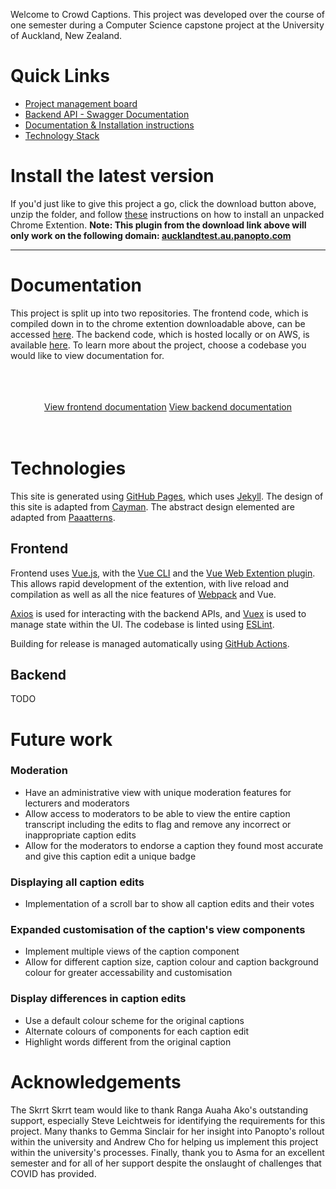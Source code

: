 Welcome to Crowd Captions. This project was developed over the course of one semester during a Computer Science capstone project at the University of Auckland, New Zealand.

# Quick Links
 - [Project management board](https://skrrt-skrrt.notion.site/85524848f7ba48efb8597a03217c0332?v=ef166ebcb83d4e4cadb663dfee409e9a)
 - [Backend API - Swagger Documentation](https://app.swaggerhub.com/apis-docs/Team-10-Skrtt-Skrtt/CrowdCaptions/)
 - [Documentation & Installation instructions](#documentation)
 - [Technology Stack](#technology)

# Install the latest version

If you'd just like to give this project a go, click the download button above, unzip the folder, and follow [these](https://webkul.com/blog/how-to-install-the-unpacked-extension-in-chrome/) instructions on how to install an unpacked Chrome Extention. **Note: This plugin from the download link above will only work on the following domain: [aucklandtest.au.panopto.com](https://aucklandtest.au.panopto.com/)**

----

# Documentation

This project is split up into two repositories. The frontend code, which is compiled down in to the chrome extention downloadable above, can be accessed [here](https://github.com/uoa-compsci399-s2-2021/crowd-captions). The backend code, which is hosted locally or on AWS, is available [here](https://github.com/uoa-compsci399-s2-2021/team10-backend). To learn more about the project, choose a codebase you would like to view documentation for.

<br/>
<br/>
<br/>

<div style="text-align: center;">
<a href="frontend/" class="btn btn-dark">View frontend documentation</a>
<a href="backend/" class="btn btn-dark">View backend documentation</a>
</div>

<br/>
<br/>

# Technologies

This site is generated using [GitHub Pages](https://pages.github.com/), which uses [Jekyll](https://jekyllrb.com/). The design of this site is adapted from [Cayman](https://github.com/pages-themes/cayman). The abstract design elemented are adapted from [Paaatterns](https://products.ls.graphics/paaatterns/).

## Frontend

Frontend uses [Vue.js](https://vuejs.org/), with the [Vue CLI](https://cli.vuejs.org/) and the [Vue Web Extention plugin](https://vue-web-extension.netlify.app/). This allows rapid development of the extention, with live reload and compilation as well as all the nice features of [Webpack](https://webpack.js.org/) and Vue.

[Axios](https://axios-http.com/) is used for interacting with the backend APIs, and [Vuex](https://vuex.vuejs.org/) is used to manage state within the UI. The codebase is linted using [ESLint](https://eslint.org/).

Building for release is managed automatically using [GitHub Actions](https://github.com/features/actions).

## Backend

TODO

# Future work

### Moderation

- Have an administrative view with unique moderation features for lecturers and moderators
- Allow access to moderators to be able to view the entire caption transcript including the edits to flag and remove any incorrect or inappropriate caption edits
- Allow for the moderators to endorse a caption they found most accurate and give this caption edit a unique badge

### Displaying all caption edits
 
- Implementation of a scroll bar to show all caption edits and their votes

### Expanded customisation of the caption's view components

- Implement multiple views of the caption component 
- Allow for different caption size, caption colour and caption background colour for greater accessability and customisation

### Display differences in caption edits

- Use a default colour scheme for the original captions 
- Alternate colours of components for each caption edit
- Highlight words different from the original caption

# Acknowledgements

The Skrrt Skrrt team would like to thank Ranga Auaha Ako's outstanding support, especially Steve Leichtweis for identifying the requirements for this project. Many thanks to Gemma Sinclair for her insight into Panopto's rollout within the university and Andrew Cho for helping us implement this project within the university's processes. Finally, thank you to Asma for an excellent semester and for all of her support despite the onslaught of challenges that COVID has provided.

<!-- 
## Welcome to GitHub Pages

You can use the [editor on GitHub](https://github.com/uoa-compsci399-s2-2021/crowd-captions/edit/main/docs/index.md) to maintain and preview the content for your website in Markdown files.

Whenever you commit to this repository, GitHub Pages will run [Jekyll](https://jekyllrb.com/) to rebuild the pages in your site, from the content in your Markdown files.

### Markdown

Markdown is a lightweight and easy-to-use syntax for styling your writing. It includes conventions for

```markdown
Syntax highlighted code block

# Header 1
## Header 2
### Header 3

- Bulleted
- List

1. Numbered
2. List

**Bold** and _Italic_ and `Code` text

[Link](url) and ![Image](src)
```

For more details see [GitHub Flavored Markdown](https://guides.github.com/features/mastering-markdown/).

### Jekyll Themes

Your Pages site will use the layout and styles from the Jekyll theme you have selected in your [repository settings](https://github.com/uoa-compsci399-s2-2021/crowd-captions/settings/pages). The name of this theme is saved in the Jekyll `_config.yml` configuration file.

### Support or Contact

Having trouble with Pages? Check out our [documentation](https://docs.github.com/categories/github-pages-basics/) or [contact support](https://support.github.com/contact) and we’ll help you sort it out. -->
